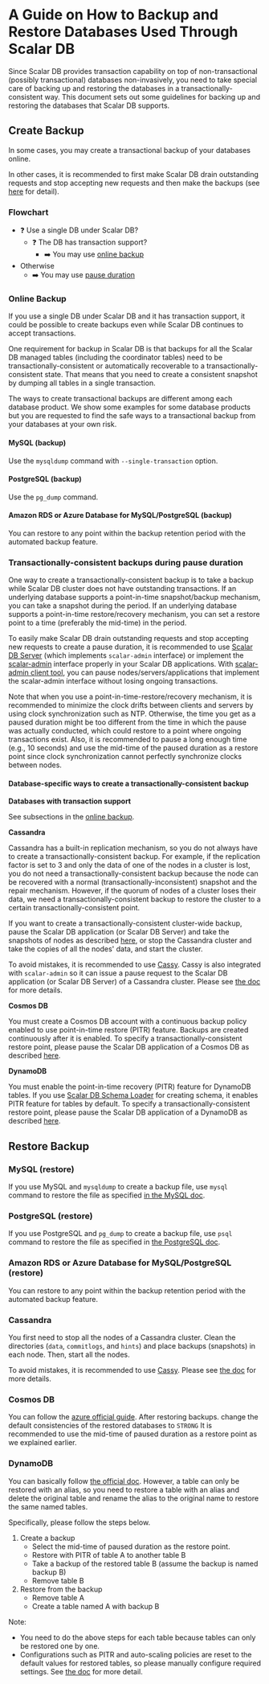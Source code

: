 # A Guide on How to Backup and Restore Databases Used Through Scalar DB

Since Scalar DB provides transaction capability on top of non-transactional (possibly transactional) databases non-invasively, you need to take special care of backing up and restoring the databases in a transactionally-consistent way.
This document sets out some guidelines for backing up and restoring the databases that Scalar DB supports.

## Create Backup

In some cases, you may create a transactional backup of your databases online.

In other cases, it is recommended to first make Scalar DB drain outstanding requests and stop accepting new requests and then make the backups (see [here](#transactionally-consistent-backups-during-pause-duration) for detail).

### Flowchart

- :question: Use a single DB under Scalar DB?
  - :question: The DB has transaction support?
    - :arrow_right: You may use [online backup](#online-backup)
- Otherwise
  - :arrow_right: You may use [pause duration](#transactionally-consistent-backups-during-pause-duration)

### Online Backup

If you use a single DB under Scalar DB and it has transaction support, it could be possible to create backups even while Scalar DB continues to accept transactions.

One requirement for backup in Scalar DB is that backups for all the Scalar DB managed tables (including the coordinator tables) need to be transactionally-consistent or automatically recoverable to a transactionally-consistent state.
That means that you need to create a consistent snapshot by dumping all tables in a single transaction.

The ways to create transactional backups are different among each database product.
We show some examples for some database products but you are requested to find the safe ways to a transactional backup from your databases at your own risk.

#### MySQL (backup)

Use the `mysqldump` command with `--single-transaction` option.

#### PostgreSQL (backup)

Use the `pg_dump` command.

#### Amazon RDS or Azure Database for MySQL/PostgreSQL (backup)

You can restore to any point within the backup retention period with the automated backup feature.

### Transactionally-consistent backups during pause duration

One way to create a transactionally-consistent backup is to take a backup while Scalar DB cluster does not have outstanding transactions.
If an underlying database supports a point-in-time snapshot/backup mechanism, you can take a snapshot during the period.
If an underlying database supports a point-in-time restore/recovery mechanism, you can set a restore point to a time (preferably the mid-time) in the period.

To easily make Scalar DB drain outstanding requests and stop accepting new requests to create a pause duration, it is recommended to use [Scalar DB Server](https://github.com/scalar-labs/scalardb/tree/master/server) (which implements `scalar-admin` interface) or implement the [scalar-admin](https://github.com/scalar-labs/scalar-admin) interface properly in your Scalar DB applications.
With [scalar-admin client tool](https://github.com/scalar-labs/scalar-admin/tree/main/java#scalar-admin-client-tool), you can pause nodes/servers/applications that implement the scalar-admin interface without losing ongoing transactions.

Note that when you use a point-in-time-restore/recovery mechanism, it is recommended to minimize the clock drifts between clients and servers by using clock synchronization such as NTP.
Otherwise, the time you get as a paused duration might be too different from the time in which the pause was actually conducted, which could restore to a point where ongoing transactions exist.
Also, it is recommended to pause a long enough time (e.g., 10 seconds) and use the mid-time of the paused duration as a restore point since clock synchronization cannot perfectly synchronize clocks between nodes.

#### Database-specific ways to create a transactionally-consistent backup

**Databases with transaction support**

See subsections in the [online backup](#online-backup).

**Cassandra**

Cassandra has a built-in replication mechanism, so you do not always have to create a transactionally-consistent backup.
For example, if the replication factor is set to 3 and only the data of one of the nodes in a cluster is lost, you do not need a transactionally-consistent backup because the node can be recovered with a normal (transactionally-inconsistent) snapshot and the repair mechanism.
However, if the quorum of nodes of a cluster loses their data, we need a transactionally-consistent backup to restore the cluster to a certain transactionally-consistent point.

If you want to create a transactionally-consistent cluster-wide backup, pause the Scalar DB application (or Scalar DB Server) and take the snapshots of nodes as described [here](#transactionally-consistent-backups-during-pause-duration), or stop the Cassandra cluster and take the copies of all the nodes' data, and start the cluster.

To avoid mistakes, it is recommended to use [Cassy](https://github.com/scalar-labs/cassy).
Cassy is also integrated with `scalar-admin` so it can issue a pause request to the Scalar DB application (or Scalar DB Server) of a Cassandra cluster.
Please see [the doc](https://github.com/scalar-labs/cassy/blob/master/docs/getting-started.md#take-cluster-wide-consistent-backups) for more details.

**Cosmos DB**

You must create a Cosmos DB account with a continuous backup policy enabled to use point-in-time restore (PITR) feature. Backups are created continuously after it is enabled.
To specify a transactionally-consistent restore point, please pause the Scalar DB application of a Cosmos DB as described [here](#transactionally-consistent-backups-during-pause-duration).

**DynamoDB**

You must enable the point-in-time recovery (PITR) feature for DynamoDB tables. If you use [Scalar DB Schema Loader](https://github.com/scalar-labs/scalardb/tree/master/schema-loader) for creating schema, it enables PITR feature for tables by default.
To specify a transactionally-consistent restore point, please pause the Scalar DB application of a DynamoDB as described [here](#transactionally-consistent-backups-during-pause-duration).

## Restore Backup

### MySQL (restore)

If you use MySQL and `mysqldump` to create a backup file, use `mysql` command to restore the file as specified [in the MySQL doc](https://dev.mysql.com/doc/mysql-backup-excerpt/8.0/en/reloading-sql-format-dumps.html).

### PostgreSQL (restore)

If you use PostgreSQL and `pg_dump` to create a backup file, use `psql` command to restore the file as specified in [the PostgreSQL doc](https://www.postgresql.org/docs/current/backup-dump.html#BACKUP-DUMP-RESTORE).

### Amazon RDS or Azure Database for MySQL/PostgreSQL (restore)

You can restore to any point within the backup retention period with the automated backup feature.

### Cassandra

You first need to stop all the nodes of a Cassandra cluster. Clean the directories (`data`, `commitlogs`, and `hints`) and place backups (snapshots) in each node. Then, start all the nodes.

To avoid mistakes, it is recommended to use [Cassy](https://github.com/scalar-labs/cassy).
Please see [the doc](https://github.com/scalar-labs/cassy/blob/master/docs/getting-started.md#take-cluster-wide-consistent-backups) for more details.

### Cosmos DB

You can follow the [azure official guide](https://docs.microsoft.com/en-us/azure/cosmos-db/restore-account-continuous-backup#restore-account-portal). After restoring backups. change the default consistencies of the restored databases to `STRONG`
It is recommended to use the mid-time of paused duration as a restore point as we explained earlier.

### DynamoDB

You can basically follow [the official doc](https://docs.aws.amazon.com/amazondynamodb/latest/developerguide/PointInTimeRecovery.Tutorial.html). However, a table can only be restored with an alias, so you need to restore a table with an alias and delete the original table and rename the alias to the original name to restore the same named tables.

Specifically, please follow the steps below.

1. Create a backup
   * Select the mid-time of paused duration as the restore point.
   * Restore with PITR of table A to another table B
   * Take a backup of the restored table B (assume the backup is named backup B)
   * Remove table B 
2. Restore from the backup 
   * Remove table A
   * Create a table named A with backup B

Note:

* You need to do the above steps for each table because tables can only be restored one by one.
* Configurations such as PITR and auto-scaling policies are reset to the default values for restored tables, so please manually configure required settings. See [the doc](https://docs.aws.amazon.com/amazondynamodb/latest/developerguide/CreateBackup.html#CreateBackup_HowItWorks-restore) for more detail.
